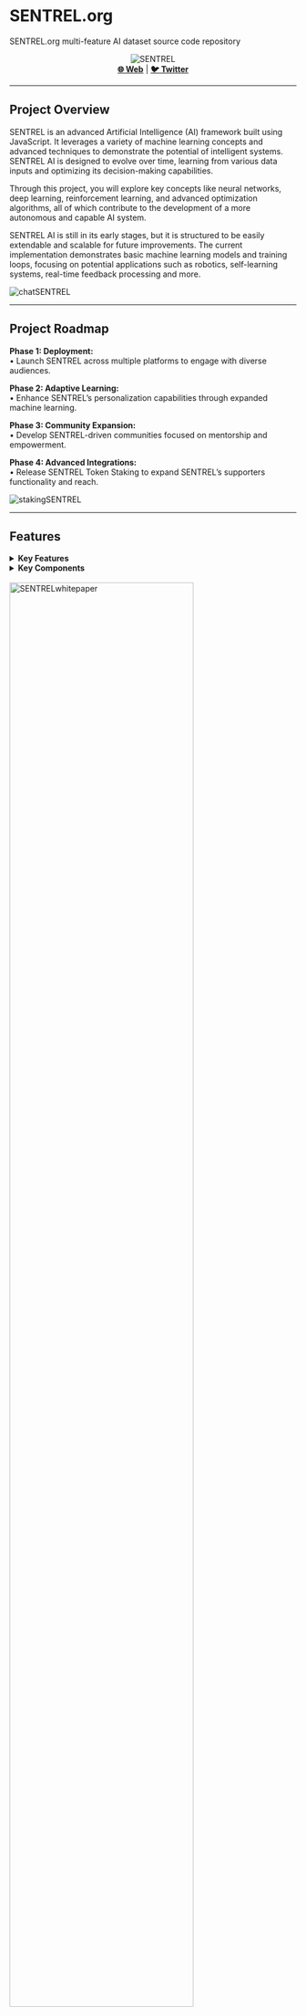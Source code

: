 # SENTREL.org

SENTREL.org multi-feature AI dataset source code repository 

<div align="center">
    <img src="https://github.com/user-attachments/assets/f4522811-a1be-4785-b56e-b2eff237f343" alt="SENTREL">
    <br>
    <a href="https://SENTREL.org/"><b>🌐 Web</b></a> | 
    <a href="https://x.com/SENTRELorg"><b>🐦 Twitter</b></a>
</div>

---

## Project Overview

SENTREL is an advanced Artificial Intelligence (AI) framework built using JavaScript. It leverages a variety of machine learning concepts and advanced techniques to demonstrate the potential of intelligent systems. SENTREL AI is designed to evolve over time, learning from various data inputs and optimizing its decision-making capabilities.

Through this project, you will explore key concepts like neural networks, deep learning, reinforcement learning, and advanced optimization algorithms, all of which contribute to the development of a more autonomous and capable AI system.

SENTREL AI is still in its early stages, but it is structured to be easily extendable and scalable for future improvements. The current implementation demonstrates basic machine learning models and training loops, focusing on potential applications such as robotics, self-learning systems, real-time feedback processing and more.<br>

<img src="https://github.com/user-attachments/assets/71440ba2-3f7d-46b0-9c65-78dcded45b98" alt="chatSENTREL">

---

## Project Roadmap

<b>Phase 1: Deployment:</b><br>
• Launch SENTREL across multiple platforms to engage with diverse audiences.

<b>Phase 2: Adaptive Learning:</b><br>
• Enhance SENTREL’s personalization capabilities through expanded machine learning.

<b>Phase 3: Community Expansion:</b><br>
• Develop SENTREL-driven communities focused on mentorship and empowerment.

<b>Phase 4: Advanced Integrations:</b><br>
• Release SENTREL Token Staking to expand SENTREL’s supporters functionality and reach.<br>

<img src="https://github.com/user-attachments/assets/6b60e9a6-6c5b-4bc0-a05f-25aed5934ad1" alt="stakingSENTREL">

---

## Features

<details>
<summary><b>Key Features</b></summary>

- **Neural Network Training:** Implements a basic neural network that can learn through backpropagation using techniques like Adam optimization.
- **Reinforcement Learning:** Implements a learning loop where SENTREL makes decisions based on its environment and adapts to improve its behavior over time.
- **Advanced Optimizers:** Includes state-of-the-art optimizers like Adam for efficient training.
- **Loss Functions & Evaluation:** Uses various loss functions to evaluate performance and adjust the model accordingly.
- **Backpropagation & Gradients:** Minimizes loss by updating layer weights using computed gradients.
- **Scalability:** Built with scalability in mind, allowing easy integration of additional layers, algorithms, and techniques.

</details>

<details>
<summary><b>Key Components</b></summary>

- **Neural Network:** Manages the network architecture, including layers, activations, and optimization.
- **Dense Layer:** Implements a fully connected layer for the neural network, applying weights and biases.
- **Activation Functions:** Includes activation functions like ReLU, Sigmoid, and Softmax.
- **Optimizer:** Adjusts weights during training to minimize loss.
- **Training Loop:** Trains the neural network on tasks like the XOR problem with loss evaluation and backpropagation.
- **Reinforcement Learning:** Adapts SENTREL's behavior based on interactions with its environment.

</details><br>
<img src="https://github.com/user-attachments/assets/8a197387-f0f4-4f54-a918-e85dca8728f6" alt="SENTRELwhitepaper" style="width: 80%;"><br>
---
<img src="https://github.com/user-attachments/assets/577b4d56-f2fe-4370-a951-cfe993759d50" alt="SENTRELwhitepaper2" style="width: 80%;">


---

## Requirements

- **JavaScript/ES6:** The code is written in modern JavaScript (ES6), leveraging classes, promises, and other advanced features.
- **Web Browser:** You can run SENTREL AI in any modern web browser by including the JavaScript files in an HTML document or executing code directly in the browser’s developer console.

---

## Setup Instructions

### Clone the Repository

```bash
git clone https://github.com/your-repo-name/SENTREL
cd SENTREL
